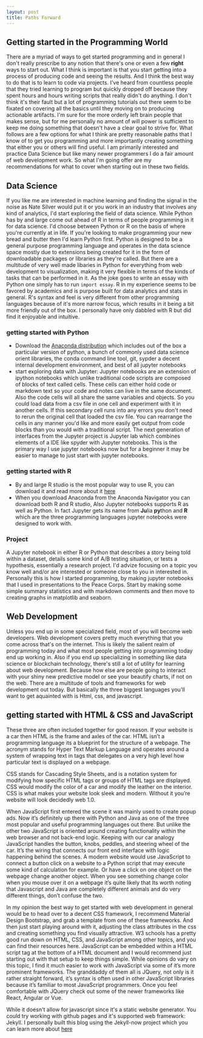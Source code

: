 ```yaml
---
layout: post
title: Paths Forward
---
```


## Getting started in the Programming World
There are a myriad of ways to get started programming and in general I don't really prescribe to any notion that there's one or even a few **right** ways to start out. What I think is important is that you start getting into a process of producing code and seeing the results. And I think the best way to do that is to learn to code via projects. I've heard from countless people that they tried learning to program but quickly dropped off because they spent hours and hours writing scripts that really didn't do anything. I don't think it's their fault but a lot of programming tutorials out there seem to be fixated on covering all the basics until they moving on to producing actionable artifacts. I'm sure for the more orderly left brain people that makes sense, but for me personally no amount of will power is sufficient to keep me doing something that doesn't have a clear goal to strive for. What follows are a few options for what I think are pretty reasonable paths that I know of to get you programming and more importantly creating something that either you or others will find useful. I am primarily interested and practice Data Science but like many newer programmers I do a fair amount of web development work. So what I'm going offer are my recommendations for what to cover when starting out in these two fields.  

## Data Science
If you like me are interested in machine learning and finding the signal in the noise as Nate Silver would put it or you work in an industry that involves any kind of analytics, I'd start exploring the field of data science. While Python has by and large come out ahead of R in terms of people programming in it for data science. I'd choose between Python or R on the basis of where you're currently at in life. If you're looking to make programming your new bread and butter then I'd learn Python first. Python is designed to be a general purpose programming language and operates in the data science space mostly due to extensions being created for it in the form of downloadable packages or libraries as they're called. But there are a multitude of very well made libaries in Python for everything from web development to visualization, making it very flexible in terms of the kinds of tasks that can be performed in it. As the joke goes to write an essay with Python one simply has to run `import essay`. R in my experience seems to be favored by academics and is purpose built for data analytics and stats in general. R's syntax and feel is very different from other programming languages because of it's more narrow focus, which results in it being a bit more friendly out of the box. I personally have only dabbled with R but did find it enjoyable and intuitive.

### getting started with Python
* Download the [Anaconda distribution](www.anaconda.org) which includes out of the box a particular version of python, a bunch of commonly used data science orient libraries, the conda command line tool, git, sypder a decent internal development environment, and best of all jupyter notebooks
* start exploring data with Jupyter: Jupyter notebooks are an extension of ipython notebooks which unlike traditional code scripts are composed of blocks of text called cells. These cells can either hold code or markdown text so your code and notes can live in the same document. Also the code cells will all share the same variables and objects. So you could load data from a csv file in one cell and experiment with it in another cells. If this secondary cell runs into any errors you don't need to rerun the original cell that loaded the csv file. You can rearrange the cells in any manner you'd like and more easily get output from code blocks than you would with a traditional script. The next generation of interfaces from the Jupyter project is Jupyter lab which combines elements of a IDE like spyder with Jupyter notebooks. This is the primary way I use jupyter notebooks now but for a beginner it may be easier to manage to just start with jupyter notebooks.

### getting started with R
* By and large R studio is the most popular way to use R, you can download it and read more about it [here](https://support.rstudio.com/hc/en-us/articles/201141096-Getting-Started-with-R)
* When you download Anaconda from the Anaconda Navigator you can download both R and R studio, Also Jupyter notebooks supports R as well as Python. In fact Jupyter gets its name from **Ju**lia **py**thon and **R** which are the three programming languages jupyter notebooks were designed to work with.

### Project
A Jupyter notebook in either R or Python that describes a story being told within a dataset, details some kind of A/B testing situation, or tests a hypothesis, essentially a research project. I'd advize focusing on a topic you know well and/or are interested or someone close to you in interested in. Personally this is how I started programming, by making jupyter notebooks that I used in presentations to the Peace Corps. Start by making some simple summary statistics and with markdown comments and then move to creating graphs in matplotlib and seaborn. 

## Web Development
Unless you end up in some specialized field, most of you will become web developers. Web development covers pretty much everything that you come across that's on the internet. This is likely the salient realm of programming today and what most people getting into programming today end up working in. Also if you end up specializing in something like data science or blockchain technology, there's still a lot of utility for learning about web development. Because how else are people going to interact with your shiny new predictive model or see your beautify charts, if not on the web. There are a multitude of tools and frameworks for web development out today. But basically the three biggest languages you'll want to get aquainted with is Html, css, and javascript.

## getting started with HTML & CSS and JavaScript

These three are often included together for good reason. If your website is a car then HTML is the frame and axles of the car. HTML isn’t a programming language its a blueprint for the structure of a webpage. The acronym stands for Hyper Text Markup Language and operates around a system of wrapping text in tags that delegates on a very high level how particular text is displayed on a webpage.

CSS stands for Cascading Style Sheets, and is a notation system for modifying how specific HTML tags or groups of HTML tags are displayed. CSS would modify the color of a car and modify the leather on the interior. CSS is what makes your website look sleek and modern. Without it you’re website will look decidedly web 1.0.

When JavaScript first entered the scene it was mainly used to create popup ads. Now it’s definitely up there with Python and Java as one of the three most popular and useful programming languages out there. But unlike the other two JavaScript is oriented around creating functionality within the web browser and not back-end logic. Keeping with our car analogy JavaScript handles the button, knobs, peddles, and steering wheel of the car. It’s the wiring that connects our front end interface with logic happening behind the scenes. A modern website would use JavaScript to connect a button click on a website to a Python script that may execute some kind of calculation for example. Or have a click on one object on the webpage change another object. When you see something change color when you mouse over it on a webpage it’s quite likely that Its worth noting that Javascript and Java are completely different animals and do very different things, don’t confuse the two.

In my opinion the best way to get started with web development in general would
be to head over to a decent CSS framework, I recommend Material Design
Bootstrap, and grab a template from one of these frameworks. And then just start
playing around with it, adjusting the class attributes in the css and creating
something you find visually attractive. W3 schools has a pretty good run down on
HTML, CSS, and JavaScript among other topics, and you can find their resources
here. JavaScript can be embedded within a HTML script tag at the bottom of a
HTML document and I would recommend just starting out with that setup to keep
things simple. While opinions do vary on this topic, I find it much easier to
work with JavaScript via some of it’s more prominent frameworks. The granddaddy
of them all is JQuery, not only is it rather straight forward, it’s syntax is
often used in other JavaScript libraries because it’s familiar to most
JavaScript programmers. Once you feel comfortable with JQuery check out some of
the newer frameworks like React, Angular or Vue.

While it doesn't allow for javascript since it's a static website generator. You could try working with github pages and it's supported web framework: Jekyll. I personally built this blog using the Jekyll-now project which you can learn more about [here](https://www.smashingmagazine.com/2014/08/build-blog-jekyll-github-pages/)  

